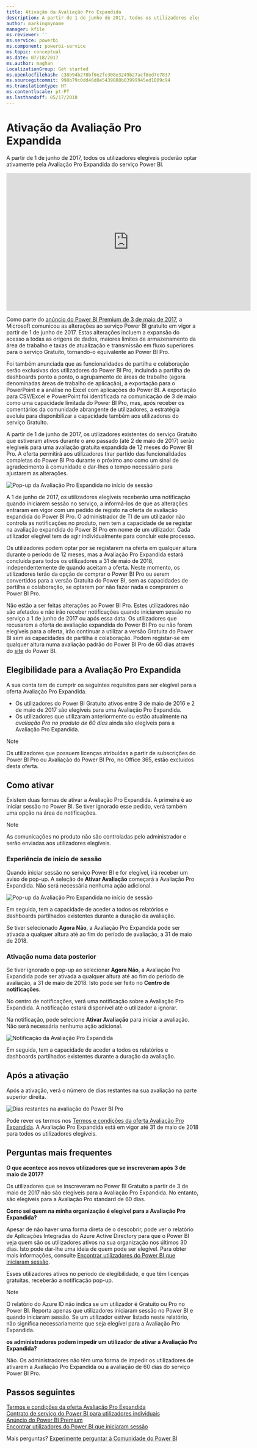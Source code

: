 ```yaml
---
title: Ativação da Avaliação Pro Expandida
description: A partir de 1 de junho de 2017, todos os utilizadores elegíveis poderão optar ativamente pela Avaliação Pro Expandida do serviço Power BI.
author: markingmyname
manager: kfile
ms.reviewer: ''
ms.service: powerbi
ms.component: powerbi-service
ms.topic: conceptual
ms.date: 07/18/2017
ms.author: maghan
LocalizationGroup: Get started
ms.openlocfilehash: c38b94b278bf0e2fe308e3249b27acf8ed7e7837
ms.sourcegitcommit: 998b79c0dd46d0e5439888b83999945ed1809c94
ms.translationtype: HT
ms.contentlocale: pt-PT
ms.lasthandoff: 05/17/2018
---
```

# <a name="extended-pro-trial-activation"></a>Ativação da Avaliação Pro Expandida
A partir de 1 de junho de 2017, todos os utilizadores elegíveis poderão optar ativamente pela Avaliação Pro Expandida do serviço Power BI.

<iframe width="640" height="360" src="https://www.youtube.com/embed/tPsNoPyY9aA?showinfo=0" frameborder="0" allowfullscreen></iframe>

Como parte do [anúncio do Power BI Premium de 3 de maio de 2017](https://powerbi.microsoft.com/blog/microsoft-accelerates-modern-bi-adoption-with-power-bi-premium/), a Microsoft comunicou as alterações ao serviço Power BI gratuito em vigor a partir de 1 de junho de 2017. Estas alterações incluem a expansão do acesso a todas as origens de dados, maiores limites de armazenamento da área de trabalho e taxas de atualização e transmissão em fluxo superiores para o serviço Gratuito, tornando-o equivalente ao Power BI Pro.

Foi também anunciada que as funcionalidades de partilha e colaboração serão exclusivas dos utilizadores do Power BI Pro, incluindo a partilha de dashboards ponto a ponto, o agrupamento de áreas de trabalho (agora denominadas áreas de trabalho de aplicação), a exportação para o PowerPoint e a análise no Excel com aplicações do Power BI. A exportação para CSV/Excel e PowerPoint foi identificada na comunicação de 3 de maio como uma capacidade limitada do Power BI Pro, mas, após receber os comentários da comunidade abrangente de utilizadores, a estratégia evoluiu para disponibilizar a capacidade também aos utilizadores do serviço Gratuito.

A partir de 1 de junho de 2017, os utilizadores existentes do serviço Gratuito que estiveram ativos durante o ano passado (até 2 de maio de 2017) serão elegíveis para uma avaliação gratuita expandida de 12 meses do Power BI Pro. A oferta permitirá aos utilizadores tirar partido das funcionalidades completas do Power BI Pro durante o próximo ano como um sinal de agradecimento à comunidade e dar-lhes o tempo necessário para ajustarem as alterações.

![Pop-up da Avaliação Pro Expandida no início de sessão](media/service-extended-pro-trial/extended-pro-trial-activate-pop-up.png)

A 1 de junho de 2017, os utilizadores elegíveis receberão uma notificação quando iniciarem sessão no serviço, a informá-los de que as alterações entraram em vigor com um pedido de registo na oferta de avaliação expandida do Power BI Pro. O administrador de TI de um utilizador não controla as notificações no produto, nem tem a capacidade de se registar na avaliação expandida do Power BI Pro em nome de um utilizador. Cada utilizador elegível tem de agir individualmente para concluir este processo.

Os utilizadores podem optar por se registarem na oferta em qualquer altura durante o período de 12 meses, mas a Avaliação Pro Expandida estará concluída para todos os utilizadores a 31 de maio de 2018, independentemente de quando aceitam a oferta. Neste momento, os utilizadores terão da opção de comprar o Power BI Pro ou serem convertidos para a versão Gratuita do Power BI, sem as capacidades de partilha e colaboração, se optarem por não fazer nada e comprarem o Power BI Pro.

Não estão a ser feitas alterações ao Power BI Pro. Estes utilizadores não são afetados e não irão receber notificações quando iniciarem sessão no serviço a 1 de junho de 2017 ou após essa data. Os utilizadores que recusarem a oferta de avaliação expandida do Power BI Pro ou não forem elegíveis para a oferta, irão continuar a utilizar a versão Gratuita do Power BI sem as capacidades de partilha e colaboração. Podem registar-se em qualquer altura numa avaliação padrão do Power BI Pro de 60 dias através do [site](https://powerbi.microsoft.com/get-started/) do Power BI.

## <a name="eligibility-for-extended-pro-trial"></a>Elegibilidade para a Avaliação Pro Expandida
A sua conta tem de cumprir os seguintes requisitos para ser elegível para a oferta Avaliação Pro Expandida.

* Os utilizadores do Power BI Gratuito ativos entre 3 de maio de 2016 e 2 de maio de 2017 são elegíveis para uma Avaliação Pro Expandida.
* Os utilizadores que utilizaram anteriormente ou estão atualmente na *avaliação Pro no produto de 60 dias* ainda são elegíveis para a Avaliação Pro Expandida.

> [!NOTE]
> Os utilizadores que possuem licenças atribuídas a partir de subscrições do Power BI Pro ou Avaliação do Power BI Pro, no Office 365, estão excluídos desta oferta.
> 
> 

## <a name="how-to-activate"></a>Como ativar
Existem duas formas de ativar a Avaliação Pro Expandida. A primeira é ao iniciar sessão no Power BI. Se tiver ignorado esse pedido, verá também uma opção na área de notificações.

> [!NOTE]
> As comunicações no produto não são controladas pelo administrador e serão enviadas aos utilizadores elegíveis.
> 
> 

### <a name="experience-at-sign-in"></a>Experiência de início de sessão
Quando iniciar sessão no serviço Power BI e for elegível, irá receber um aviso de pop-up. A seleção de **Ativar Avaliação** começará a Avaliação Pro Expandida. Não será necessária nenhuma ação adicional.

![Pop-up da Avaliação Pro Expandida no início de sessão](media/service-extended-pro-trial/extended-pro-trial-pop-up.png)

Em seguida, tem a capacidade de aceder a todos os relatórios e dashboards partilhados existentes durante a duração da avaliação.

Se tiver selecionado **Agora Não**, a Avaliação Pro Expandida pode ser ativada a qualquer altura até ao fim do período de avaliação, a 31 de maio de 2018.

### <a name="activation-at-a-later-date"></a>Ativação numa data posterior
Se tiver ignorado o pop-up ao selecionar **Agora Não**, a Avaliação Pro Expandida pode ser ativada a qualquer altura até ao fim do período de avaliação, a 31 de maio de 2018. Isto pode ser feito no **Centro de notificações**.

No centro de notificações, verá uma notificação sobre a Avaliação Pro Expandida. A notificação estará disponível até o utilizador a ignorar.

Na notificação, pode selecione **Ativar Avaliação** para iniciar a avaliação. Não será necessária nenhuma ação adicional.

![Notificação da Avaliação Pro Expandida](media/service-extended-pro-trial/extended-pro-trial-notification.png)

Em seguida, tem a capacidade de aceder a todos os relatórios e dashboards partilhados existentes durante a duração da avaliação.

## <a name="after-activation"></a>Após a ativação
Após a ativação, verá o número de dias restantes na sua avaliação na parte superior direita.

![Dias restantes na avaliação do Power BI Pro](media/service-extended-pro-trial/powerbi-trial-days-left.png)

Pode rever os termos nos [Termos e condições da oferta Avaliação Pro Expandida](https://aka.ms/power-bi-trial). A Avaliação Pro Expandida está em vigor até 31 de maio de 2018 para todos os utilizadores elegíveis.

## <a name="frequently-asked-questions"></a>Perguntas mais frequentes
**O que acontece aos novos utilizadores que se inscreveram após 3 de maio de 2017?**

Os utilizadores que se inscreveram no Power BI Gratuito a partir de 3 de maio de 2017 não são elegíveis para a Avaliação Pro Expandida. No entanto, são elegíveis para a Avaliação Pro standard de 60 dias.

**Como sei quem na minha organização é elegível para a Avaliação Pro Expandida?**

Apesar de não haver uma forma direta de o descobrir, pode ver o relatório de Aplicações Integradas do Azure Active Directory para que o Power BI veja quem são os utilizadores ativos na sua organização nos últimos 30 dias. Isto pode dar-lhe uma ideia de quem pode ser elegível. Para obter mais informações, consulte [Encontrar utilizadores do Power BI que iniciaram sessão](service-admin-access-usage.md).

Esses utilizadores ativos no período de elegibilidade, e que têm licenças gratuitas, receberão a notificação pop-up. 

> [!NOTE]
> O relatório do Azure ID não indica se um utilizador é Gratuito ou Pro no Power BI. Reporta apenas que utilizadores iniciaram sessão no Power BI e quando iniciaram sessão. Se um utilizador estiver listado neste relatório, não significa necessariamente que seja elegível para a Avaliação Pro Expandida.
> 
> 

**os administradores podem impedir um utilizador de ativar a Avaliação Pro Expandida?**

Não. Os administradores não têm uma forma de impedir os utilizadores de ativarem a Avaliação Pro Expandida ou a avaliação de 60 dias do serviço Power BI Pro.

## <a name="next-steps"></a>Passos seguintes
[Termos e condições da oferta Avaliação Pro Expandida](https://aka.ms/power-bi-trial)  
[Contrato de serviço do Power BI para utilizadores individuais](https://powerbi.microsoft.com/terms-of-service/)  
[Anúncio do Power BI Premium](https://aka.ms/pbipremium-announcement)  
[Encontrar utilizadores do Power BI que iniciaram sessão](service-admin-access-usage.md)

Mais perguntas? [Experimente perguntar à Comunidade do Power BI](https://community.powerbi.com/)

